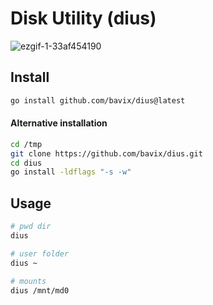 # Disk Utility (dius)

![ezgif-1-33af454190](https://user-images.githubusercontent.com/5111255/154798365-5f598167-5865-4352-99f0-f2c4ec974166.gif)

## Install

```bash
go install github.com/bavix/dius@latest
```

#### Alternative installation

```bash
cd /tmp
git clone https://github.com/bavix/dius.git
cd dius
go install -ldflags "-s -w"
```

## Usage

```bash
# pwd dir
dius

# user folder
dius ~

# mounts
dius /mnt/md0
```
